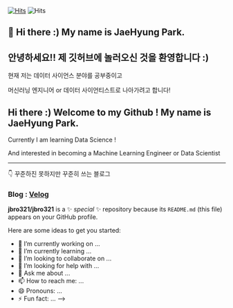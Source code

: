 [![Hits](https://hits.seeyoufarm.com/api/count/incr/badge.svg?url=https%3A%2F%2Fgithub.com%2Fjbro321)](https://hits.seeyoufarm.com) ![Hits](https://img.shields.io/github/followers/jbro321?label=Follow)

## 👋 Hi there :) My name is JaeHyung Park.

## 안녕하세요!! 제 깃허브에 놀러오신 것을 환영합니다 :)

현재 저는 데이터 사이언스 분야를 공부중이고

머신러닝 엔지니어 or 데이터 사이언티스트로 나아가려고 합니다!

## Hi there :) Welcome to my Github ! My name is JaeHyung Park.

Currently I am learning Data Science !

And interested in becoming a Machine Learning Engineer or Data Scientist

---

👇 꾸준하진 못하지만 꾸준히 쓰는 블로그

### Blog : [Velog](https://velog.io/@jbro321)


**jbro321/jbro321** is a ✨ _special_ ✨ repository because its `README.md` (this file) appears on your GitHub profile.

Here are some ideas to get you started:

- 🔭 I’m currently working on ...
- 🌱 I’m currently learning ...
- 👯 I’m looking to collaborate on ...
- 🤔 I’m looking for help with ...
- 💬 Ask me about ...
- 📫 How to reach me: ...
- 😄 Pronouns: ...
- ⚡ Fun fact: ...
-->

